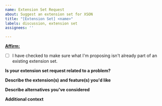 ```yaml
---
name: Extension Set Request
about: Suggest an extension set for XSON
title: "[Extension Set] <name>"
labels: discussion, extension set
assignees: ''

---
```


<ins>**Affirm:**</ins>
- [ ] I have checked to make sure what I'm proposing isn't already part of an existing extension set.

**Is your extension set request related to a problem?**
<!-- Omit this part and remove the title if it isn't. If it is, please give a clear and concise description of issues you have that this proposed extension set could solve.  -->


**Describe the extension(s) and feature(s) you'd like**
<!-- A clear and concise description of what you want this extension set to do, and what extensions you want to be a part of this set -->


**Describe alternatives you've considered**
<!-- A clear and concise description of any alternative solutions or features you've considered. This part can be omitted and the title can be removed if it's not applicable -->


**Additional context**
<!-- Add any other context or screenshots about the extension set request here. Remove the title if not applicable -->
